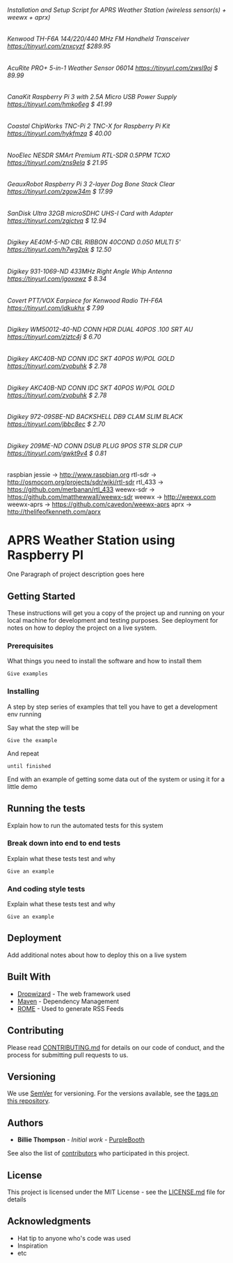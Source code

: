 ###### Installation and Setup Script for APRS Weather Station (wireless sensor(s) + weewx + aprx)
###### Kenwood TH-F6A 144/220/440 MHz FM Handheld Transceiver      https://tinyurl.com/znxcyzf  $289.95
###### AcuRite PRO+ 5-in-1 Weather Sensor 06014                    https://tinyurl.com/zwsl9oj  $ 89.99
###### CanaKit Raspberry Pi 3 with 2.5A Micro USB Power Supply     https://tinyurl.com/hmko6eg  $ 41.99
###### Coastal ChipWorks TNC-Pi 2 TNC-X for Raspberry Pi Kit       https://tinyurl.com/hykfmzq  $ 40.00
###### NooElec NESDR SMArt Premium RTL-SDR 0.5PPM TCXO             https://tinyurl.com/zns9elq  $ 21.95
###### GeauxRobot Raspberry Pi 3 2-layer Dog Bone Stack Clear      https://tinyurl.com/zgow34m  $ 17.99
###### SanDisk Ultra 32GB microSDHC UHS-I Card with Adapter        https://tinyurl.com/zgjctvq  $ 12.94
###### Digikey AE40M-5-ND CBL RIBBON 40COND 0.050 MULTI 5'         https://tinyurl.com/h7wg2pk  $ 12.50
###### Digikey 931-1069-ND 433MHz Right Angle Whip Antenna         https://tinyurl.com/jgoxawz  $  8.34
###### Covert PTT/VOX Earpiece for Kenwood Radio TH-F6A            https://tinyurl.com/jdkukhx  $  7.99
###### Digikey WM50012-40-ND CONN HDR DUAL 40POS .100 SRT AU       https://tinyurl.com/zjztc4j  $  6.70
###### Digikey AKC40B-ND CONN IDC SKT 40POS W/POL GOLD             https://tinyurl.com/zvobuhk  $  2.78
###### Digikey AKC40B-ND CONN IDC SKT 40POS W/POL GOLD             https://tinyurl.com/zvobuhk  $  2.78
###### Digikey 972-09SBE-ND BACKSHELL DB9 CLAM SLIM BLACK          https://tinyurl.com/jbbc8ec  $  2.70
###### Digikey 209ME-ND CONN DSUB PLUG 9POS STR SLDR CUP           https://tinyurl.com/gwkt9v4  $  0.81

raspbian jessie -> http://www.raspbian.org
rtl-sdr         -> http://osmocom.org/projects/sdr/wiki/rtl-sdr
rtl_433         -> https://github.com/merbanan/rtl_433
weewx-sdr       -> https://github.com/matthewwall/weewx-sdr
weewx           -> http://weewx.com
weewx-aprs      -> https://github.com/cavedon/weewx-aprs
aprx            -> http://thelifeofkenneth.com/aprx

# APRS Weather Station using Raspberry PI

One Paragraph of project description goes here

## Getting Started

These instructions will get you a copy of the project up and running on your local machine for development and testing purposes. See deployment for notes on how to deploy the project on a live system.

### Prerequisites

What things you need to install the software and how to install them

```
Give examples
```

### Installing

A step by step series of examples that tell you have to get a development env running

Say what the step will be

```
Give the example
```

And repeat

```
until finished
```

End with an example of getting some data out of the system or using it for a little demo

## Running the tests

Explain how to run the automated tests for this system

### Break down into end to end tests

Explain what these tests test and why

```
Give an example
```

### And coding style tests

Explain what these tests test and why

```
Give an example
```

## Deployment

Add additional notes about how to deploy this on a live system

## Built With

* [Dropwizard](http://www.dropwizard.io/1.0.2/docs/) - The web framework used
* [Maven](https://maven.apache.org/) - Dependency Management
* [ROME](https://rometools.github.io/rome/) - Used to generate RSS Feeds

## Contributing

Please read [CONTRIBUTING.md](https://gist.github.com/PurpleBooth/b24679402957c63ec426) for details on our code of conduct, and the process for submitting pull requests to us.

## Versioning

We use [SemVer](http://semver.org/) for versioning. For the versions available, see the [tags on this repository](https://github.com/your/project/tags). 

## Authors

* **Billie Thompson** - *Initial work* - [PurpleBooth](https://github.com/PurpleBooth)

See also the list of [contributors](https://github.com/your/project/contributors) who participated in this project.

## License

This project is licensed under the MIT License - see the [LICENSE.md](LICENSE.md) file for details

## Acknowledgments

* Hat tip to anyone who's code was used
* Inspiration
* etc
